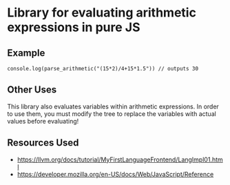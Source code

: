 # Library for evaluating arithmetic expressions in pure JS


## Example
```
console.log(parse_arithmetic("(15*2)/4+15*1.5")) // outputs 30
```

## Other Uses
This library also evaluates variables within arithmetic expressions. In order to use them, you must modify the tree to replace the variables with actual values before evaluating!

## Resources Used
* https://llvm.org/docs/tutorial/MyFirstLanguageFrontend/LangImpl01.html
* https://developer.mozilla.org/en-US/docs/Web/JavaScript/Reference
